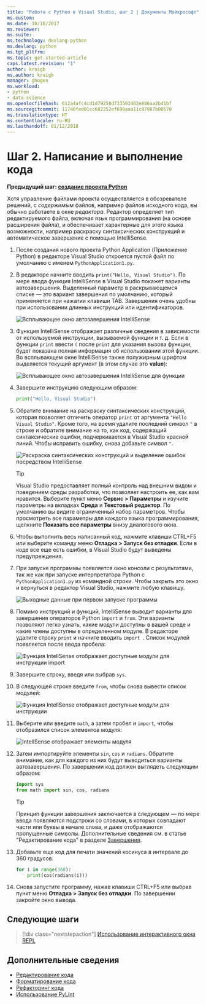 ```yaml
---
title: "Работа с Python в Visual Studio, шаг 2 | Документы Майкрософт"
ms.custom: 
ms.date: 10/16/2017
ms.reviewer: 
ms.suite: 
ms.technology: devlang-python
ms.devlang: python
ms.tgt_pltfrm: 
ms.topic: get-started-article
caps.latest.revision: "1"
author: kraigb
ms.author: kraigb
manager: ghogen
ms.workload:
- python
- data-science
ms.openlocfilehash: 612a4afc4cd1d79258d733503462e886aa2b41bf
ms.sourcegitcommit: 11740fed01cc602252ef698aaa11c07987b00570
ms.translationtype: HT
ms.contentlocale: ru-RU
ms.lasthandoff: 01/12/2018
---
```

# <a name="step-2-writing-and-running-code"></a>Шаг 2. Написание и выполнение кода

**Предыдущий шаг: [создание проекта Python](vs-tutorial-01-01.md)**

Хотя управление файлами проекта осуществляется в обозревателе решений, с *содержимым* файлов, например файлов исходного кода, вы обычно работаете в окне *редактора*. Редактор определяет тип редактируемого файла, включая язык программирования (на основе расширения файла), и обеспечивает характерные для этого языка возможности, например раскраску синтаксических конструкций и автоматическое завершение с помощью IntelliSense.

1. После создания нового проекта Python Application (Приложение Python) в редакторе Visual Studio откроется пустой файл по умолчанию с именем `PythonApplication1.py`. 

1. В редакторе начните вводить `print("Hello, Visual Studio")`. По мере ввода функция IntelliSense в Visual Studio покажет варианты автозавершения. Выделенный параметр в раскрывающемся списке — это вариант завершения по умолчанию, который применяется при нажатии клавиши TAB. Завершения очень удобны при использовании длинных инструкций или идентификаторов.

    ![Всплывающее окно автозавершения IntelliSense](media/vs-getting-started-python-04-IntelliSense1b.png)

1. Функция IntelliSense отображает различные сведения в зависимости от используемой инструкции, вызываемой функции и т. д. Если в функции `print` ввести `(` после `print` для указания вызова функции, будет показана полная информация об использовании этой функции. Во всплывающем окне IntelliSense также полужирным шрифтом выделяется текущий аргумент (в этом случае это **value**):

    ![Всплывающее окно автозавершения IntelliSense для функции](media/vs-getting-started-python-05-IntelliSense2b.png)

1. Завершите инструкцию следующим образом:

    ```python
    print("Hello, Visual Studio")
    ```

1. Обратите внимание на раскраску синтаксических конструкций, которая позволяет отличить оператор `print` от аргумента `"Hello Visual Studio"`. Кроме того, на время удалите последний символ `"` в строке и обратите внимание на то, как код, содержащий синтаксические ошибки, подчеркивается в Visual Studio красной линий. Чтобы исправить ошибку, снова добавьте символ `"`.

    ![Раскраска синтаксических конструкций и выделение ошибок посредством IntelliSense](media/vs-getting-started-python-06-IntelliSense3b.png)

    > [!Tip]
    > Visual Studio предоставляет полный контроль над внешним видом и поведением среды разработки, что позволяет настроить ее, как вам нравится. Выберите пункт меню **Сервис > Параметры** и изучите параметры на вкладках **Среда** и **Текстовый редактор**. По умолчанию вы видите ограниченный набор параметров. Чтобы просмотреть все параметры для каждого языка программирования, щелкните **Показать все параметры** внизу диалогового окна. 

1. Чтобы выполнить весь написанный код, нажмите клавиши CTRL+F5 или выберите команду меню **Отладка > Запуск без отладки**. Если в коде все еще есть ошибки, в Visual Studio будут выведены предупреждения.

1. При запуске программы появляется окно консоли с результатами, так же как при запуске интерпретатора Python с `PythonApplication1.py` из командной строки. Чтобы закрыть это окно и вернуться в редактор Visual Studio, нажмите любую клавишу.

    ![Выходные данные при первом запуске программы](media/vs-getting-started-python-07-output.png)

1. Помимо инструкций и функций, IntelliSense выводит варианты для завершения операторов Python `import` и `from`. Эти варианты позволяют легко узнать, какие модули доступны в вашей среде и какие члены доступны в определенном модуле. В редакторе удалите строку `print` и начните вводить `import `. Список модулей появляется после ввода пробела:

    ![Функция IntellSense отображает доступные модули для инструкции import](media/vs-getting-started-python-08-import1.png)

1. Завершите строку, введя или выбрав `sys`.

1. В следующей строке введите `from`, чтобы снова вывести список модулей:

    ![Функция IntellSense отображает доступные модули для инструкции](media/vs-getting-started-python-09-import2.png)

1. Выберите или введите `math`, а затем пробел и `import`, чтобы отобразился список элементов модуля:

    ![IntellSense отображает элементы модуля](media/vs-getting-started-python-10-import3.png)

1. Затем импортируйте элементы `sin`, `cos` и `radians`. Обратите внимание, как для каждого из них будут выводиться варианты автозавершения. По завершении код должен выглядеть следующим образом:

    ```python
    import sys
    from math import sin, cos, radians
    ```

    > [!Tip]
    > Принцип функции завершения заключается в следующем — по мере ввода появляются подстроки со словами, в которых совпадают части или буквы в начале слова, и даже отображаются пропущенные символы. Дополнительные сведения см. в статье "Редактирование кода" в разделе [Завершения](code-editing.md#completions).

1. Добавьте еще код для печати значений косинуса в интервале до 360 градусов.

    ```python 
    for i in range(360):
        print(cos(radians(i)))
    ```

1. Снова запустите программу, нажав клавиши CTRL+F5 или выбрав пункт меню **Отладка > Запуск без отладки**. По завершении закройте окно вывода.

## <a name="next-steps"></a>Следующие шаги

> [!div class="nextstepaction"]
> [Использование интерактивного окна REPL](vs-tutorial-01-03.md)

## <a name="going-deeper"></a>Дополнительные сведения

- [Редактирование кода](code-editing.md)
- [Форматирование кода](code-formatting.md)
- [Рефакторинг кода](code-refactoring.md)
- [Использование PyLint](code-pylint.md)
